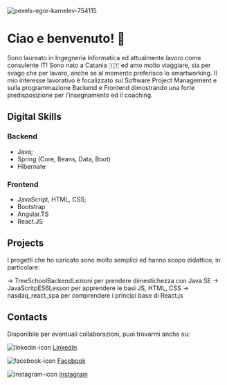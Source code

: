![pexels-egor-kamelev-754115](https://user-images.githubusercontent.com/65085829/96905581-ea18a400-1498-11eb-8f3b-a8bae21c4bfa.jpg)

# Ciao e benvenuto! 👋

Sono laureato in Ingegneria Informatica ed attualmente lavoro come consulente IT! Sono nato a Catania 🇮🇹  ed amo molto viaggiare, sia per svago che per lavoro, anche se al momento preferisco lo smartworking. Il mio interesse lavorativo è focalizzato sul Software Project Management e sulla programmazione Backend e Frontend dimostrando una forte predisposizione per l'insegnamento ed il coaching.

## Digital Skills

### Backend
- Java;
- Spring (Core, Beans, Data, Boot)
- Hibernate

### Frontend
- JavaScript, HTML, CSS;
- Bootstrap
- Angular.TS
- React.JS


## Projects

I progetti che ho caricato sono molto semplici ed hanno scopo didattico, in particolare:

-> TreeSchoolBackendLezioni per prendere dimestichezza con Java SE
-> JavaScritpES6Lesson per apprendere le basi JS, HTML, CSS
-> nasdaq_react_spa per comprendere i principi base di React.js


## Contacts

Disponibile per eventuali collaborazioni, puoi trovarmi anche su:

![linkedin-icon](https://user-images.githubusercontent.com/65085829/96911615-5dbeaf00-14a1-11eb-8821-13ef66296fe5.png) <a href="https://www.linkedin.com/in/gianmarcopolizzi/" rel="nofollow">LinkedIn</a>

![facebook-icon](https://user-images.githubusercontent.com/65085829/96912717-133e3200-14a3-11eb-852c-194af83a51dc.png) <a href="https://www.facebook.com/gianmarco.polizzi.3/" rel="nofollow">Facebook</a>

![instagram-icon](https://user-images.githubusercontent.com/65085829/96913346-c870ea00-14a3-11eb-927b-38ab32b26cda.jpeg) 
<a href="https://www.instagram.com/gianpolizzi/?hl=it" rel="nofollow">Instagram</a>
